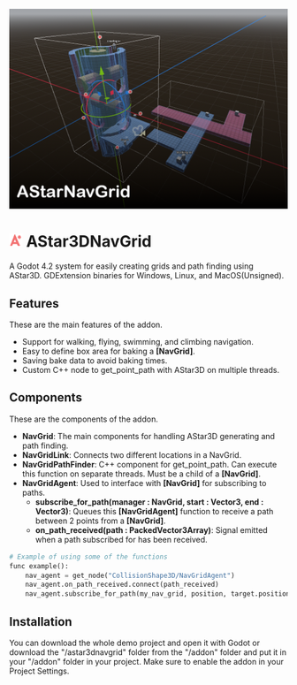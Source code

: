 ![CoverImage](screenshots/CoverImageAStarNavGrid.png)

# <img src="Astar3dNavgrid\addons\astar3dnavgrid\Art\AStarIcon.png" alt="icon" width="24"/> AStar3DNavGrid
A Godot 4.2 system for easily creating grids and path finding using AStar3D. GDExtension binaries for Windows, Linux, and MacOS(Unsigned).

## Features
These are the main features of the addon.
* Support for walking, flying, swimming, and climbing navigation. 
* Easy to define box area for baking a **[NavGrid]**.
* Saving bake data to avoid baking times.
* Custom C++ node to get_point_path with AStar3D on multiple threads.

## Components
These are the components of the addon.

* **NavGrid**: The main components for handling AStar3D generating and path finding. 
* **NavGridLink**: Connects two different locations in a NavGrid.
* **NavGridPathFinder**: C++ component for get_point_path. Can execute this function on separate threads. Must be a child of a **[NavGrid]**.
* **NavGridAgent**: Used to interface with **[NavGrid]** for subscribing to paths.
    * **subscribe_for_path(manager : NavGrid, start : Vector3, end : Vector3)**: Queues this **[NavGridAgent]** function to receive a path between 2 points from a **[NavGrid]**.
    * **on_path_received(path : PackedVector3Array)**: Signal emitted when a path subscribed for has been received.

```python
# Example of using some of the functions
func example():
    nav_agent = get_node("CollisionShape3D/NavGridAgent")
	nav_agent.on_path_received.connect(path_received)
    nav_agent.subscribe_for_path(my_nav_grid, position, target.position)
```

## Installation
You can download the whole demo project and open it with Godot or download the "/astar3dnavgrid" folder from the "/addon" folder and put it in your "/addon" folder in your project. Make sure to enable the addon in your Project Settings.
